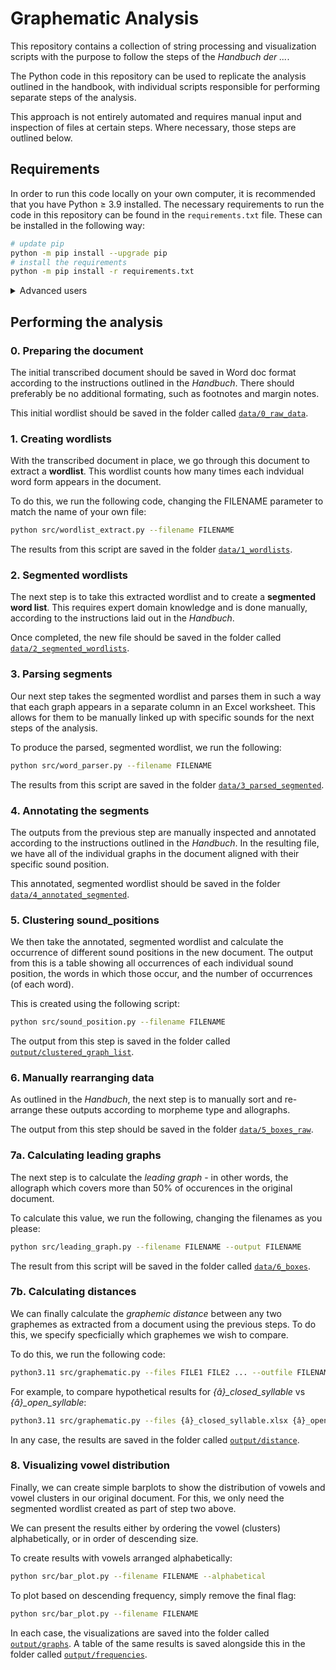 # Graphematic Analysis

This repository contains a collection of string processing and visualization scripts with the purpose to follow the steps of the *_Handbuch der ..._*.

The Python code in this repository can be used to replicate the analysis outlined in the handbook, with individual scripts responsible for performing separate steps of the analysis. 

This approach is not entirely automated and requires manual input and inspection of files at certain steps. Where necessary, those steps are outlined below.

## Requirements

In order to run this code locally on your own computer, it is recommended that you have Python ≥ 3.9 installed. The necessary requirements to run the code in this repository can be found in the ```requirements.txt``` file. These can be installed in the following way:

```bash 
# update pip
python -m pip install --upgrade pip
# install the requirements
python -m pip install -r requirements.txt
```

<details>
<summary> Advanced users</summary>
We recommend installing packages from the requirements.txt file in a virtual environment to avoid potential conflicts with existing Python installations. A minimal script for this is provided in setup.sh, which should be satisfactory for macOS and Linux. For Windows users, we recommend enabling the [Windows Subsytem for Linux](https://learn.microsoft.com/en-us/windows/wsl/about).
</details>

## Performing the analysis

### 0. Preparing the document

The initial transcribed document should be saved in Word doc format according to the instructions outlined in the *Handbuch*. There should preferably be no additional formating, such as footnotes and margin notes.

This initial wordlist should be saved in the folder called [```data/0_raw_data```](data/0_raw_data/).

### 1. Creating wordlists

With the transcribed document in place, we go through this document to extract a **wordlist**. This wordlist counts how many times each indvidual word form appears in the document.

To do this, we run the following code, changing the FILENAME parameter to match the name of your own file:

```bash
python src/wordlist_extract.py --filename FILENAME
```

The results from this script are saved in the folder [```data/1_wordlists```](data/1_wordlists/).

### 2. Segmented wordlists

The next step is to take this extracted wordlist and to create a **segmented word list**. This requires expert domain knowledge and is done manually, according to the instructions laid out in the *Handbuch*.

Once completed, the new file should be saved in the folder called [```data/2_segmented_wordlists```](data/2_segmented_wordlists/).

### 3. Parsing segments

Our next step takes the segmented wordlist and parses them in such a way that each graph appears in a separate column in an Excel worksheet. This allows for them to be manually linked up with specific sounds for the next steps of the analysis.

To produce the parsed, segmented wordlist, we run the following:

```bash
python src/word_parser.py --filename FILENAME
```

The results from this script are saved in the folder [```data/3_parsed_segmented```](data/3_parsed_segmented/).

### 4. Annotating the segments

The outputs from the previous step are manually inspected and annotated according to the instructions outlined in the *Handbuch*. In the resulting file, we have all of the individual graphs in the document aligned with their specific sound position. 

This annotated, segmented wordlist should be saved in the folder [```data/4_annotated_segmented```](data/4_annotated_segmented/).

### 5. Clustering sound_positions

We then take the annotated, segmented wordlist and calculate the occurrence of different sound positions in the new document. The output from this is a table showing all occurrences of each individual sound position, the words in which those occur, and the number of occurrences (of each word).

This is created using the following script:

```bash
python src/sound_position.py --filename FILENAME
```

The output from this step is saved in the folder called [```output/clustered_graph_list```](output/clusted).

### 6. Manually rearranging data

As outlined in the *Handbuch*, the next step is to manually sort and re-arrange these outputs according to morpheme type and allographs. 

The output from this step should be saved in the folder [```data/5_boxes_raw```](data/5_boxes_raw/).

### 7a. Calculating leading graphs

The next step is to calculate the *leading graph* - in other words, the allograph which covers more than 50% of occurences in the original document.

To calculate this value, we run the following, changing the filenames as you please:

```bash
python src/leading_graph.py --filename FILENAME --output FILENAME
```

The result from this script will be saved in the folder called [```data/6_boxes```](data/6_boxes/).

### 7b. Calculating distances

We can finally calculate the *graphemic distance* between any two graphemes as extracted from a document using the previous steps. To do this, we specify specficially which graphemes we wish to compare.

To do this, we run the following code:

```bash
python3.11 src/graphematic.py --files FILE1 FILE2 ... --outfile FILENAME
```

For example, to compare hypothetical results for *{â}_closed_syllable* vs *{â}_open_syllable*:

```bash
python3.11 src/graphematic.py --files {â}_closed_syllable.xlsx {â}_open_syllable.xlsx --outfile results.xlsx
```

In any case, the results are saved in the folder called [```output/distance```](output/distance/).

### 8. Visualizing vowel distribution

Finally, we can create simple barplots to show the distribution of vowels and vowel clusters in our original document. For this, we only need the segmented wordlist created as part of step two above. 

We can present the results either by ordering the vowel (clusters) alphabetically, or in order of descending size. 

To create results with vowels arranged alphabetically:

```bash
python src/bar_plot.py --filename FILENAME --alphabetical
```

To plot based on descending frequency, simply remove the final flag:

```bash
python src/bar_plot.py --filename FILENAME
```

In each case, the visualizations are saved into the folder called [```output/graphs```](output/graphs/). A table of the same results is saved alongside this in the folder called [```output/frequencies```](output/frequencies).